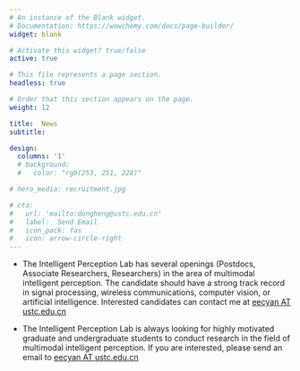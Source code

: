 ```yaml
---
# An instance of the Blank widget.
# Documentation: https://wowchemy.com/docs/page-builder/
widget: blank

# Activate this widget? true/false
active: true

# This file represents a page section.
headless: true

# Order that this section appears on the page.
weight: 12

title:  News
subtitle: 

design:
  columns: '1'
  # background:
  #   color: "rgb(253, 251, 228)"

# hero_media: recruitment.jpg

# cta:
#   url: 'mailto:dongheng@ustc.edu.cn'
#   label:  Send Email
#   icon_pack: fas
#   icon: arrow-circle-right
---
```


- The Intelligent Perception Lab has several openings (Postdocs, Associate Researchers, Researchers) in the area of multimodal intelligent perception. The candidate should have a strong track record in signal processing, wireless communications, computer vision, or artificial intelligence. Interested candidates can contact me at [eecyan AT ustc.edu.cn](mailto:dongheng@ustc.edu.cn)

- The Intelligent Perception Lab is always looking for highly motivated graduate and undergraduate students to conduct research in the field of multimodal intelligent perception. If you are interested, please send an email to [eecyan AT ustc.edu.cn](mailto:dongheng@ustc.edu.cn)